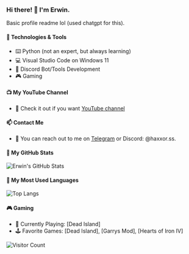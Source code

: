 ### Hi there! 👋 I'm Erwin.

Basic profile readme lol (used chatgpt for this).

#### 🔧 Technologies & Tools
- ⌨️ Python (not an expert, but always learning)
- 💻 Visual Studio Code on Windows 11
- 🤖 Discord Bot/Tools Development
- 🎮 Gaming

#### 📺 My YouTube Channel
- 🎥 Check it out if you want [YouTube channel](https://www.youtube.com/channel/UCGaeS_sY7RnvKTgSnz6R8YA)

#### 📫 Contact Me
- 💬 You can reach out to me on [Telegram](https://t.me/Erwin_ch) or Discord: @haxxor.ss.

#### 🌟 My GitHub Stats
![Erwin's GitHub Stats](https://github-readme-stats.vercel.app/api?username=Erwin-Wermach&show_icons=true)

#### 💼 My Most Used Languages
![Top Langs](https://github-readme-stats.vercel.app/api/top-langs/?username=Erwin-Wermach)

#### 🎮 Gaming
- 🎯 Currently Playing: [Dead Island]
- 🕹️ Favorite Games: [Dead Island], [Garrys Mod], [Hearts of Iron IV]

![Visitor Count](https://profile-counter.glitch.me/Erwin-Wermach/count.svg)
